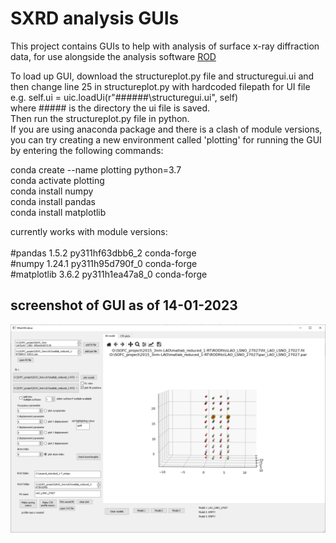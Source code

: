 # SXRD analysis GUIs
This project contains GUIs to help with analysis of surface x-ray diffraction data, for use alongside the analysis software <a href="https://www.esrf.fr/computing/scientific/joint_projects/ANA-ROD/index.html"> ROD </a>

To load up GUI, download the structureplot.py file and structuregui.ui and then change line 25 in structureplot.py with hardcoded filepath for UI file <br />
e.g. self.ui = uic.loadUi(r"######\structuregui.ui", self)   <br />
where ##### is the directory the ui file is saved.<br />
Then run the structureplot.py file in python. <br />
If you are using anaconda package and there is a clash of module versions, you can try creating a new environment called 'plotting' for running the GUI by entering the following commands:

conda create --name plotting python=3.7<br />
conda activate plotting<br />
conda install numpy<br />
conda install pandas<br />
conda install matplotlib<br />


currently works with module versions:<br />
<br />
#pandas                    1.5.2           py311hf63dbb6_2    conda-forge<br />
#numpy                     1.24.1          py311h95d790f_0    conda-forge<br />
#matplotlib                3.6.2           py311h1ea47a8_0    conda-forge<br />


## screenshot of GUI as of 14-01-2023
![Alt text](/sxrdstructgui.png?raw=true "Optional Title")
